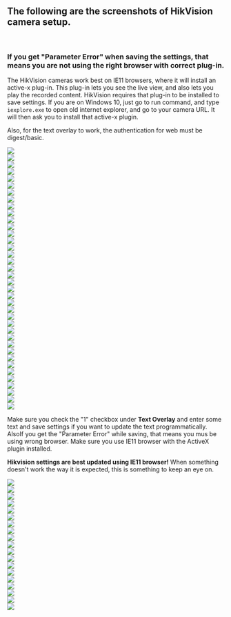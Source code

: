 ## The following are the screenshots of HikVision camera setup.
</br>

### If you get "Parameter Error" when saving the settings, that means you are not using the right browser with correct plug-in.

The HikVision cameras work best on IE11 browsers, where it will install an active-x plug-in. This plug-in lets you see the live view, and also lets you play the recorded content. HikVision requires that plug-in to be installed to save settings. If you are on Windows 10, just go to run command, and type `iexplore.exe` to open old internet explorer, and go to your camera URL. It will then ask you to install that active-x plugin.

Also, for the text overlay to work, the authentication for web must be digest/basic. 

<img src="https://raw.githubusercontent.com/skalavala/mysmarthome/master/hik-vision%20camera/images/screenshot_001.jpg"></img></br>
<img src="https://raw.githubusercontent.com/skalavala/mysmarthome/master/hik-vision%20camera/images/screenshot_002.jpg"></img></br>
<img src="https://raw.githubusercontent.com/skalavala/mysmarthome/master/hik-vision%20camera/images/screenshot_003.jpg"></img></br>
<img src="https://raw.githubusercontent.com/skalavala/mysmarthome/master/hik-vision%20camera/images/screenshot_004.jpg"></img></br>
<img src="https://raw.githubusercontent.com/skalavala/mysmarthome/master/hik-vision%20camera/images/screenshot_005.jpg"></img></br>
<img src="https://raw.githubusercontent.com/skalavala/mysmarthome/master/hik-vision%20camera/images/screenshot_006.jpg"></img></br>
<img src="https://raw.githubusercontent.com/skalavala/mysmarthome/master/hik-vision%20camera/images/screenshot_007.jpg"></img></br>
<img src="https://raw.githubusercontent.com/skalavala/mysmarthome/master/hik-vision%20camera/images/screenshot_008.jpg"></img></br>
<img src="https://raw.githubusercontent.com/skalavala/mysmarthome/master/hik-vision%20camera/images/screenshot_009.jpg"></img></br>
<img src="https://raw.githubusercontent.com/skalavala/mysmarthome/master/hik-vision%20camera/images/screenshot_010.jpg"></img></br>
<img src="https://raw.githubusercontent.com/skalavala/mysmarthome/master/hik-vision%20camera/images/screenshot_011.jpg"></img></br>
<img src="https://raw.githubusercontent.com/skalavala/mysmarthome/master/hik-vision%20camera/images/screenshot_012.jpg"></img></br>
<img src="https://raw.githubusercontent.com/skalavala/mysmarthome/master/hik-vision%20camera/images/screenshot_013.jpg"></img></br>
<img src="https://raw.githubusercontent.com/skalavala/mysmarthome/master/hik-vision%20camera/images/screenshot_014.jpg"></img></br>
<img src="https://raw.githubusercontent.com/skalavala/mysmarthome/master/hik-vision%20camera/images/screenshot_015.jpg"></img></br>
<img src="https://raw.githubusercontent.com/skalavala/mysmarthome/master/hik-vision%20camera/images/screenshot_016.jpg"></img></br>
<img src="https://raw.githubusercontent.com/skalavala/mysmarthome/master/hik-vision%20camera/images/screenshot_017.jpg"></img></br>
<img src="https://raw.githubusercontent.com/skalavala/mysmarthome/master/hik-vision%20camera/images/screenshot_018.jpg"></img></br>
<img src="https://raw.githubusercontent.com/skalavala/mysmarthome/master/hik-vision%20camera/images/screenshot_019.jpg"></img></br>
<img src="https://raw.githubusercontent.com/skalavala/mysmarthome/master/hik-vision%20camera/images/screenshot_020.jpg"></img></br>
<img src="https://raw.githubusercontent.com/skalavala/mysmarthome/master/hik-vision%20camera/images/screenshot_021.jpg"></img></br>
<img src="https://raw.githubusercontent.com/skalavala/mysmarthome/master/hik-vision%20camera/images/screenshot_022.jpg"></img></br>
<img src="https://raw.githubusercontent.com/skalavala/mysmarthome/master/hik-vision%20camera/images/screenshot_023.jpg"></img></br>
<img src="https://raw.githubusercontent.com/skalavala/mysmarthome/master/hik-vision%20camera/images/screenshot_024.jpg"></img></br>
<img src="https://raw.githubusercontent.com/skalavala/mysmarthome/master/hik-vision%20camera/images/screenshot_025.jpg"></img></br>
<img src="https://raw.githubusercontent.com/skalavala/mysmarthome/master/hik-vision%20camera/images/screenshot_026.jpg"></img></br>
<img src="https://raw.githubusercontent.com/skalavala/mysmarthome/master/hik-vision%20camera/images/screenshot_026a.jpg"></img></br>
<img src="https://raw.githubusercontent.com/skalavala/mysmarthome/master/hik-vision%20camera/images/screenshot_027.jpg"></img></br>
<img src="https://raw.githubusercontent.com/skalavala/mysmarthome/master/hik-vision%20camera/images/screenshot_028.jpg"></img></br>
<img src="https://raw.githubusercontent.com/skalavala/mysmarthome/master/hik-vision%20camera/images/screenshot_029.jpg"></img></br>
<img src="https://raw.githubusercontent.com/skalavala/mysmarthome/master/hik-vision%20camera/images/screenshot_030.jpg"></img></br>
<img src="https://raw.githubusercontent.com/skalavala/mysmarthome/master/hik-vision%20camera/images/screenshot_031.jpg"></img></br>
<img src="https://raw.githubusercontent.com/skalavala/mysmarthome/master/hik-vision%20camera/images/screenshot_032.jpg"></img></br>
<img src="https://raw.githubusercontent.com/skalavala/mysmarthome/master/hik-vision%20camera/images/screenshot_033.jpg"></img></br>
<img src="https://raw.githubusercontent.com/skalavala/mysmarthome/master/hik-vision%20camera/images/screenshot_034.jpg"></img></br>
<img src="https://raw.githubusercontent.com/skalavala/mysmarthome/master/hik-vision%20camera/images/screenshot_035.jpg"></img></br>
<img src="https://raw.githubusercontent.com/skalavala/mysmarthome/master/hik-vision%20camera/images/screenshot_036.jpg"></img></br>
<img src="https://raw.githubusercontent.com/skalavala/mysmarthome/master/hik-vision%20camera/images/screenshot_037.jpg"></img></br>

Make sure you check the "1" checkbox under **Text Overlay** and enter some text and save settings if you want to update the text programmatically. 
AlsoIf you get the "Parameter Error" while saving, that means you mus be using wrong browser. Make sure you use IE11 browser with the ActiveX plugin installed.

**Hikvision settings are best updated using IE11 browser!** When something doesn't work the way it is expected, this is something to keep an eye on.

<img src="https://raw.githubusercontent.com/skalavala/mysmarthome/master/hik-vision%20camera/images/screenshot_038.jpg"></img></br>
<img src="https://raw.githubusercontent.com/skalavala/mysmarthome/master/hik-vision%20camera/images/screenshot_039.jpg"></img></br>
<img src="https://raw.githubusercontent.com/skalavala/mysmarthome/master/hik-vision%20camera/images/screenshot_040.jpg"></img></br>
<img src="https://raw.githubusercontent.com/skalavala/mysmarthome/master/hik-vision%20camera/images/screenshot_041.jpg"></img></br>
<img src="https://raw.githubusercontent.com/skalavala/mysmarthome/master/hik-vision%20camera/images/screenshot_042.jpg"></img></br>
<img src="https://raw.githubusercontent.com/skalavala/mysmarthome/master/hik-vision%20camera/images/screenshot_043.jpg"></img></br>
<img src="https://raw.githubusercontent.com/skalavala/mysmarthome/master/hik-vision%20camera/images/screenshot_044.jpg"></img></br>
<img src="https://raw.githubusercontent.com/skalavala/mysmarthome/master/hik-vision%20camera/images/screenshot_045.jpg"></img></br>
<img src="https://raw.githubusercontent.com/skalavala/mysmarthome/master/hik-vision%20camera/images/screenshot_046.jpg"></img></br>
<img src="https://raw.githubusercontent.com/skalavala/mysmarthome/master/hik-vision%20camera/images/screenshot_047.jpg"></img></br>
<img src="https://raw.githubusercontent.com/skalavala/mysmarthome/master/hik-vision%20camera/images/screenshot_048.jpg"></img></br>
<img src="https://raw.githubusercontent.com/skalavala/mysmarthome/master/hik-vision%20camera/images/screenshot_049.jpg"></img></br>
<img src="https://raw.githubusercontent.com/skalavala/mysmarthome/master/hik-vision%20camera/images/screenshot_050.jpg"></img></br>
<img src="https://raw.githubusercontent.com/skalavala/mysmarthome/master/hik-vision%20camera/images/screenshot_051.jpg"></img></br>
<img src="https://raw.githubusercontent.com/skalavala/mysmarthome/master/hik-vision%20camera/images/screenshot_052.jpg"></img></br>
<img src="https://raw.githubusercontent.com/skalavala/mysmarthome/master/hik-vision%20camera/images/screenshot_053.jpg"></img></br>
<img src="https://raw.githubusercontent.com/skalavala/mysmarthome/master/hik-vision%20camera/images/screenshot_054.jpg"></img></br>
<img src="https://raw.githubusercontent.com/skalavala/mysmarthome/master/hik-vision%20camera/images/screenshot_055.jpg"></img></br>
<img src="https://raw.githubusercontent.com/skalavala/mysmarthome/master/hik-vision%20camera/images/screenshot_056.jpg"></img></br>
